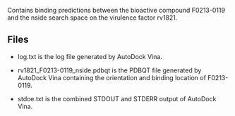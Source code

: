 Contains binding predictions between the bioactive compound F0213-0119 and the nside search space on the virulence factor rv1821.

## Files

- log.txt is the log file generated by AutoDock Vina.

- rv1821_F0213-0119_nside.pdbqt is the PDBQT file generated by AutoDock Vina containing the orientation and binding location of F0213-0119.

- stdoe.txt is the combined STDOUT and STDERR output of AutoDock Vina.

